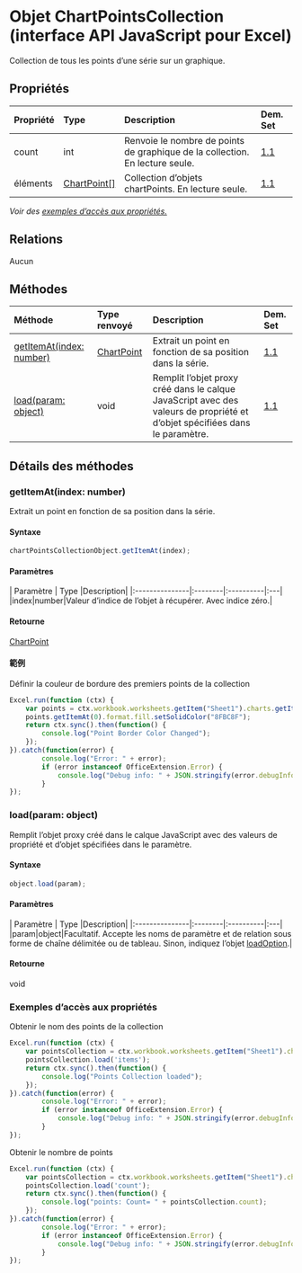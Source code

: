 # <a name="chartpointscollection-object-javascript-api-for-excel"></a>Objet ChartPointsCollection (interface API JavaScript pour Excel)

Collection de tous les points d’une série sur un graphique.

## <a name="properties"></a>Propriétés

| Propriété     | Type   |Description| Dem. Set|
|:---------------|:--------|:----------|:----|
|count|int|Renvoie le nombre de points de graphique de la collection. En lecture seule.|[1.1](../requirement-sets/excel-api-requirement-sets.md)|
|éléments|[ChartPoint[]](chartpoint.md)|Collection d’objets chartPoints. En lecture seule.|[1.1](../requirement-sets/excel-api-requirement-sets.md)|

_Voir des [exemples d’accès aux propriétés.](#property-access-examples)_

## <a name="relationships"></a>Relations
Aucun


## <a name="methods"></a>Méthodes

| Méthode           | Type renvoyé    |Description| Dem. Set|
|:---------------|:--------|:----------|:----|
|[getItemAt(index: number)](#getitematindex-number)|[ChartPoint](chartpoint.md)|Extrait un point en fonction de sa position dans la série.|[1.1](../requirement-sets/excel-api-requirement-sets.md)|
|[load(param: object)](#loadparam-object)|void|Remplit l’objet proxy créé dans le calque JavaScript avec des valeurs de propriété et d’objet spécifiées dans le paramètre.|[1.1](../requirement-sets/excel-api-requirement-sets.md)|

## <a name="method-details"></a>Détails des méthodes


### <a name="getitematindex-number"></a>getItemAt(index: number)
Extrait un point en fonction de sa position dans la série.

#### <a name="syntax"></a>Syntaxe
```js
chartPointsCollectionObject.getItemAt(index);
```

#### <a name="parameters"></a>Paramètres
| Paramètre    | Type   |Description|
|:---------------|:--------|:----------|:---|
|index|number|Valeur d’indice de l’objet à récupérer. Avec indice zéro.|

#### <a name="returns"></a>Retourne
[ChartPoint](chartpoint.md)

#### <a name="examples"></a>範例
Définir la couleur de bordure des premiers points de la collection

```js
Excel.run(function (ctx) { 
    var points = ctx.workbook.worksheets.getItem("Sheet1").charts.getItem("Chart1").series.getItemAt(0).points;
    points.getItemAt(0).format.fill.setSolidColor("8FBC8F");
    return ctx.sync().then(function() {
        console.log("Point Border Color Changed");
    });
}).catch(function(error) {
        console.log("Error: " + error);
        if (error instanceof OfficeExtension.Error) {
            console.log("Debug info: " + JSON.stringify(error.debugInfo));
        }
});
```
### <a name="loadparam-object"></a>load(param: object)
Remplit l’objet proxy créé dans le calque JavaScript avec des valeurs de propriété et d’objet spécifiées dans le paramètre.

#### <a name="syntax"></a>Syntaxe
```js
object.load(param);
```

#### <a name="parameters"></a>Paramètres
| Paramètre    | Type   |Description|
|:---------------|:--------|:----------|:---|
|param|object|Facultatif. Accepte les noms de paramètre et de relation sous forme de chaîne délimitée ou de tableau. Sinon, indiquez l’objet [loadOption](loadoption.md).|

#### <a name="returns"></a>Retourne
void
### <a name="property-access-examples"></a>Exemples d’accès aux propriétés

Obtenir le nom des points de la collection

```js
Excel.run(function (ctx) { 
    var pointsCollection = ctx.workbook.worksheets.getItem("Sheet1").charts.getItem("Chart1").series.getItemAt(0).points;
    pointsCollection.load('items');
    return ctx.sync().then(function() {
        console.log("Points Collection loaded");
    });
}).catch(function(error) {
        console.log("Error: " + error);
        if (error instanceof OfficeExtension.Error) {
            console.log("Debug info: " + JSON.stringify(error.debugInfo));
        }
});
```

Obtenir le nombre de points

```js
Excel.run(function (ctx) { 
    var pointsCollection = ctx.workbook.worksheets.getItem("Sheet1").charts.getItem("Chart1").series.getItemAt(0).points;
    pointsCollection.load('count');
    return ctx.sync().then(function() {
        console.log("points: Count= " + pointsCollection.count);
    });
}).catch(function(error) {
        console.log("Error: " + error);
        if (error instanceof OfficeExtension.Error) {
            console.log("Debug info: " + JSON.stringify(error.debugInfo));
        }
});
```
